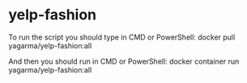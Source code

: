 # yelp-fashion
To run the script you should type in CMD or PowerShell:
docker pull yagarma/yelp-fashion:all

And then you should run in CMD or PowerShell:
docker container run yagarma/yelp-fashion:all
